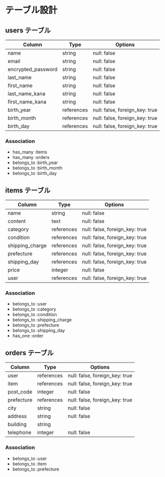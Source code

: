 # テーブル設計

## users テーブル

| Column             | Type         | Options                        |
| ------------------ | ------       | -----------                    |
| name               | string       | null: false                    |
| email              | string       | null: false                    |
| encrypted_password | string       | null: false                    |
| last_name          | string       | null: false                    |
| first_name         | string       | null: false                    |
| last_name_kana     | string       | null: false                    |
| first_name_kana    | string       | null: false                    |
| birth_year         | references   | null: false, foreign_key: true |
| birth_month        | references   | null: false, foreign_key: true |
| birth_day          | references   | null: false, foreign_key: true |


### Association

- has_many   :items
- has_many   :orders
- belongs_to :birth_year
- belongs_to :birth_month
- belongs_to :birth_day

## items テーブル

| Column            | Type         | Options                        |
| ------            | ------       | -----------                    |
| name              | string       | null: false                    |
| content           | text         | null: false                    |
| category          | references   | null: false, foreign_key: true |
| condition         | references   | null: false, foreign_key: true |
| shipping_charge   | references   | null: false, foreign_key: true |
| prefecture        | references   | null: false, foreign_key: true |
| shipping_day      | references   | null: false, foreign_key: true |
| price             | integer      | null: false                    |
| user              | references   | null: false, foreign_key: true |

### Association

- belongs_to :user
- belongs_to :category
- belongs_to :condition
- belongs_to :shipping_charge
- belongs_to :prefecture
- belongs_to :shipping_day
- has_one    :order

## orders テーブル

| Column      | Type       | Options                        |
| ------      | ---------- | ------------------------------ |
| user        | references | null: false, foreign_key: true |
| item        | references | null: false, foreign_key: true |
| post_code   | integer    | null: false                    |
| prefecture  | references | null: false, foreign_key: true |
| city        | string     | null: false                    |
| address     | string     | null: false                    |
| building    | string     |                                |
| telephone   | integer    | null: false                    |

### Association

- belongs_to :user
- belongs_to :item
- belongs_to :prefecture

